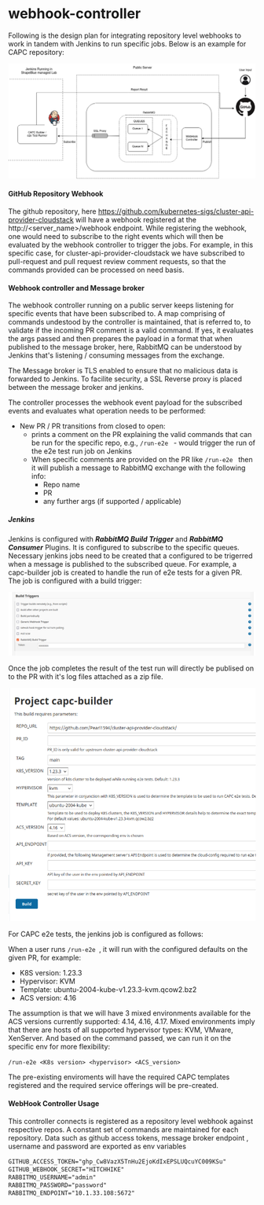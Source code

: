 # webhook-controller

Following is the design plan for integrating repository level webhooks to work in tandem with Jenkins to run specific jobs. Below is an example for CAPC repository:

![capc CI-CD](docs/images/CI-CD-CAPC-secure.png)

#### GitHub Repository Webhook
The github repository, here  https://github.com/kubernetes-sigs/cluster-api-provider-cloudstack  will have a webhook registered at the http://<server_name>/webhook endpoint. While registering the webhook, one would need to subscribe to the right events which will then be evaluated by the webhook controller to trigger the jobs. For example, in this specific case, for cluster-api-provider-cloudstack we have subscribed to pull-request and pull request review comment requests, so that the commands provided can be processed on need basis.

#### Webhook controller and Message broker

The webhook controller running on a public server keeps listening for specific events that have been subscribed to. A map comprising of commands undestood by the controller is maintained, that is referred to, to validate if the incoming PR comment is a valid command. If yes, it evaluates the args passed and then prepares the payload in a format that when published to the message broker, here, RabbitMQ can be understood by Jenkins that's listening / consuming messages from the exchange.

The Message broker is TLS enabled to ensure that no malicious data is forwarded to Jenkins. To facilite security, a SSL Reverse proxy is placed between the message broker and jenkins.

The controller processes the webhook event payload for the  subscribed events and evaluates what operation needs to be performed: 

- New PR / PR transitions from closed to open:
    -   prints a comment on the PR explaining the valid commands that can be run for the specific repo, e.g., 
     `/run-e2e `  - would trigger the run of the e2e test run job on Jenkins 
    - When specific comments are provided on the PR like  `/run-e2e ` then it will publish a message to RabbitMQ exchange with the following info: 
        - Repo name 
        - PR
        - any further args (if supported / applicable)

##### Jenkins

Jenkins is configured with **_RabbitMQ Build Trigger_** and **_RabbitMQ Consumer_** Plugins. It is configured to subscribe to the specific queues. Necessary jenkins jobs need to be created that a configured to be trigerred when a message is published to the subscribed queue. For example, a capc-builder job is created to handle the run of e2e tests for a given PR. The job is configured with a build trigger: 

![Jenkinsbuild trigger config](docs/images/jenkins-build-trigger-mq.png)

Once the job completes the result of the test run will directly be publised on to the PR with it's log files attached as a zip file. 

![Jenkins Job](docs/images/jenkins-job.png)

For CAPC e2e tests, the jenkins job is configured as follows:

When a user runs  `/run-e2e `, it will run with the configured defaults on the given PR, for example: 
- K8S version: 1.23.3 
- Hypervisor: KVM 
- Template: ubuntu-2004-kube-v1.23.3-kvm.qcow2.bz2
- ACS version: 4.16 


The assumption is that we will have 3  mixed environments available for the ACS versions currently supported: 4.14, 4.16, 4.17. Mixed environments imply that there are hosts of all supported hypervisor types: KVM, VMware, XenServer. And based on the command passed, we can run it on the specific env for more flexibility:
 
 `/run-e2e <K8s version> <hypervisor> <ACS_version> `
 

The pre-existing enviroments will have the required CAPC templates registered and the required service offerings will be pre-created. 


#### WebHook Controller Usage
This controller connects is registered as a repository level webhook against respective repos. A constant set of commands are maintained for each repository. Data such as github access tokens, message broker endpoint , username and password are exported as env variables

```
GITHUB_ACCESS_TOKEN="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"
GITHUB_WEBHOOK_SECRET="HITCHHIKE"
RABBITMQ_USERNAME="admin"
RABBITMQ_PASSWORD="password"
RABBITMQ_ENDPOINT="10.1.33.108:5672"
```